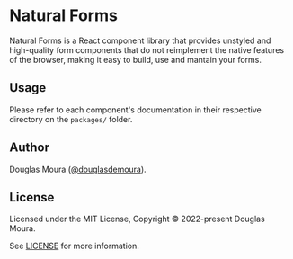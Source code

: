 # Natural Forms

Natural Forms is a React component library that provides unstyled and
high-quality form components that do not reimplement the native features
of the browser, making it easy to build, use and mantain your forms.

## Usage

Please refer to each component's documentation in their respective directory
on the `packages/` folder.

## Author

Douglas Moura ([@douglasdemoura](https://twitter.com/douglasdemoura)).

## License

Licensed under the MIT License, Copyright © 2022-present Douglas Moura.

See [LICENSE](LICENSE) for more information.
